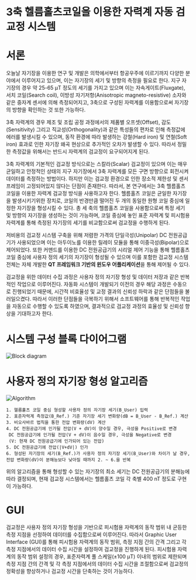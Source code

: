 # 3축 헬름홀츠코일을 이용한 자력계 자동 검교정 시스템

# 서론
오늘날 자기장을 이용한 연구 및 개발은 의학에서부터 항공우주에 이르기까지 다양한 분야에서 이루어지고 있으며, 이는 자기장의 세기 및 방향의 측정을 필요로 한다. 지구 자기장의 경우 약 25-65 μT 정도의 세기를 가지고 있으며 이는 자속게이트(Fluxgate), 서치 코일(Search coil), 이방성 자기저항(Anisotropic magneto-resistive) 소자와 같은 중자계 센서에 의해 측정되어지고, 3축으로 구성된 자력계를 이용함으로써 자기장의 방향을 확인하는 것 또한 가능하다.

3축 자력계의 경우 제조 및 조립 공정 과정에서의 제품별 오프셋(Offset), 감도(Sensitivity) 그리고 직교성(Orthogonality)과 같은 특성들의 편차로 인해 측정값에 에러를 발생시킬 수 있으며, 동작 환경에 따라 발생하는 강철(Hard iron) 및 연철(Soft iron) 효과로 인한 자기장 왜곡 현상으로 추가적인 오차가 발생할 수 있다. 따라서 정밀한 측정값을 위해서는 반드시 자력계의 검교정이 요구되어지게 된다.

3축 자력계의 기본적인 검교정 방식으로는 스칼라(Scalar) 검교정이 있으며 이는 매우 균일하고 안정적인 상태의 지구 자기장에서 3축 자력계를 모든 구면 방향으로 회전시켜 데이터를 측정하는 방법이다. 하지만 이는 검교정 환경으로 인한 장소적 제한성 및 센서 프레임이 고정되어있지 않다는 단점이 존재한다. 따라서, 본 연구에서는 3축 헬름홀츠 코일을 이용한 자력계 검교정 방식을 사용하고자 한다. 헬름홀츠 코일은 균일한 자기장을 발생시키기위한 장치로, 코일의 반경만큼 떨어진 두 개의 동일한 원형 코일 중심에 일정한 자기장을 형성시킬 수 있다. 총 세 축의 헬름홀츠 코일을 사용함으로써 특정 세기 및 방향의 자기장을 생성하는 것이 가능하며, 코일 중심에 놓인 표준 자력계 및 피시험용 자력계를 통해 측정된 자기장의 세기를 비교함으로써 검교정을 수행하게 된다.

저비용의 검교정 시스템 구축을 위해 저렴한 가격의 단일극성(Unipolar) DC 전원공급기가 사용되었으며 이는 아두이노를 이용한 릴레이 모듈을 통해 이중극성(Bipolar)으로 제어되었다. 또한 커맨드를 이용한 DC 전원공급기의 시리얼 제어 기능을 통해 헬름홀츠 코일 중심에 사용자 정의 세기의 자기장이 형성될 수 있으며 이를 포함한 검교정 시스템 전체는 자체 개발한 **QT 프레임워크 기반의 윈도우 어플리케이션**을 통해 제어될 수 있다.

검교정을 위한 데이터 수집 과정은 사용자 정의 자기장 형성 및 데이터 저장과 같은 반복적인 작업으로 이루어진다. 자동화 시스템이 개발되기 이전의 경우 해당 과정은 수동으로 진행되었기 때문에, 시간적 비효율성 및 교정 결과의 신뢰성 하락과 같은 단점들을 불러일으켰다. 따라서 이러한 단점들을 극복하기 위해서 소프트웨어를 통해 반복적인 작업을 자동으로 수행할 수 있도록 하였으며, 결과적으로 검교정 과정의 효율성 및 신뢰성 향상을 기대하고자 한다.

# 시스템 구성 블록 다이어그램
![Block diagram](https://user-images.githubusercontent.com/54430715/77283100-faa04a80-6d0e-11ea-9ac0-62b5d706326d.png)

# 사용자 정의 자기장 형성 알고리즘
![Algorithm](https://user-images.githubusercontent.com/54430715/77283987-fc6b0d80-6d10-11ea-9fe2-109cd2693733.png)

	1. 헬름홀츠 코일 중심 형성할 사용자 정의 자기장 세기(B_User) 입력
	2. 표준자력계 측정값(B_Ref.) 기준 자기장 세기 변화량(dB = B_User - B_Ref.) 계산
	3. 비오사바르 법칙을 통한 전압 변화량(dV) 계산
	4. DC 전원공급기에 인가될 전압(V + dV)이 양수일 경우, 극성을 Positive로 변경
     DC 전원공급기에 인가될 전압(V + dV)이 음수일 경우, 극성을 Negative로 변경
     (V: 현재 DC 전원공급기에 인가되어 있는 전압)
	5. DC 전원공급기에 전압(|V+dV|) 인가
	6. 형성된 자기장의 세기(B_Ref.)가 사용자 정의 자기장 세기(B_User)와 차이가 날 경우, 전압 변화량(dV)이 분해능보다 낮아질 때까지 2. ~ 6.을 반복

위의 알고리즘을 통해 형성할 수 있는 자기장의 최소 세기는 DC 전원공급기의 분해능에 따라 결정되며, 현재 검교정 시스템에서는 헬름홀츠 코일 각 축별 400 nT 정도로 구현이 가능하다.

# GUI
검교정은 사용자 정의 자기장 형성을 기반으로 피시험용 자력계의 동작 범위 내 균등한 측정 지점을 선정하여 데이터를 수집함으로써 이루어진다. 따라서 Graphic User Interface (GUI)를 통해 피시험용 자력계의 동작 범위, 측정 지점 간의 간격 그리고 각 측정 지점에서의 데이터 수집 시간을 설정하여 검교정을 진행하게 된다. 피시험용 자력계의 동작 범위 설정의 경우, 표준자력계 풀 스케일(±100 μT) 이내의 범위로 제한되며 측정 지점 간의 간격 및 각 측정 지점에서의 데이터 수집 시간을 조절함으로써 검교정의 정확성을 향상하거나 검교정 시간을 단축하는 것이 가능하다.
